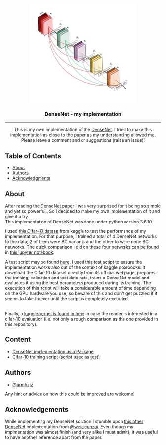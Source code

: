 <p align="center">
  <a href="https://arxiv.org/abs/1608.06993" rel="noopener">
 <img width=350px height=320px src="./densenet-arch.png" alt="DenseNet architecture image"></a>
</p>

<h3 align="center">DenseNet - my implementation</h3>


---

<p align="center"> This is my own implementation of the <a href="https://arxiv.org/abs/1608.06993" rel="noopener">DenseNet</a>. I tried to make this implementation as close to the paper as my understanding allowed me. Please leave a comment and or suggestions (raise an issue)!
    <br> 
</p>

## Table of Contents

- [About](#about)
- [Authors](#authors)
- [Acknowledgments](#acknowledgement)

## About <a name = "about"></a>

After reading the [DenseNet paper](https://arxiv.org/abs/1608.06993) I was very surprised for it being so simple and yet so powerfull. So I decided to make my own implementation of it and give it a try.<br>
This implementation of DenseNet was done under python version 3.6.10.

I used [this Cifar-10 datase](https://www.kaggle.com/emadtolba/cifar10-comp) from kaggle to test the performance of my implementation. For that purpose, I trained a total of 4 DenseNet networks to the data; 2 of them were BC variants and the other to were none BC networks. The quick comparison I did on these four networks can be found in [this jupyter notebook](performance_Analysis/Cifar-10_performanceTest.ipynb).

A test script may be found [here](https://github.com/armhzjz/DenseNet/tree/master/tests/Cifar-10). I used this test sctipt to ensure the implementation works also out of the context of kaggle notebooks. It download the Cifar-10 dataset directly from its official webpage, prepares the training, validation and test data sets, trains a DenseNet model and evaluates it using the best parameters produced during its training. The execution of this script will take a considerable amount of time depending on the GPU hardware you use, so beware of this and don't get puzzled if it seems to take forever until the script is completely executed.

<br>Finally, a [kaggle kernel is found in here](https://www.kaggle.com/ahernandez1/mydensenet-implementation) in case the reader is interested in a cifar-10 evaluation (i.e. not only a rough comparison as the one provided in this repository).

## Content <a name = "content"></a>

* [DenseNet implementation as a Package](https://github.com/armhzjz/DenseNet/tree/master/DenseNet)
* [Cifar-10 training script (script used as test)](https://github.com/armhzjz/DenseNet/tree/master/tests/Cifar-10)

## Authors <a name = "authors"></a>

- [@armhzjz](https://github.com/armhzjz)

Any hint or advice on how this could be improved are welcome!

## Acknowledgements <a name = "acknowledgement"></a>

While implementing my DenseNet solution I stumble upon [this other DenseNet](https://github.com/weiaicunzai/pytorch-cifar100) implementation from [@weiaicunzai](https://github.com/weiaicunzai). Even though my implmentation was almost finish (and very alike I must admit), it was useful to have another reference apart from the paper.
